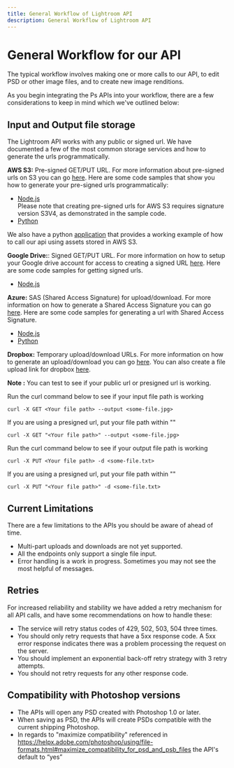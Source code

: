 ```yaml
---
title: General Workflow of Lightroom API
description: General Workflow of Lightroom API
---
```

# General Workflow for our API

The typical workflow involves making one or more calls to our API, to edit PSD or other image files, and to create new image renditions.

As you begin integrating the Ps APIs into your workflow, there are a few considerations to keep in mind which we've outlined below:

## Input and Output file storage

The Lightroom API works with any public or signed url. We have documented a few of the most common storage services and how to generate the urls programmatically.

**AWS S3:** Pre-signed GET/PUT URL. For more information about pre-signed urls on S3 you can go [here](https://docs.aws.amazon.com/AmazonS3/latest/userguide/PresignedUrlUploadObject.html). Here are some code samples that show you how to generate your pre-signed urls programmatically:
  - [Node.js](https://github.com/AdobeDocs/cis-photoshop-api-docs/tree/main/sample-code/storage-app/aws-s3/presignedURLs.js) <br />Please note that creating pre-signed urls for AWS S3 requires signature version S3V4, as demonstrated in the sample code.
  - [Python](https://github.com/AdobeDocs/cis-photoshop-api-docs/tree/main/sample-code/storage-app/azure/presignedURLs.py)


We also have a python [application](https://github.com/AdobeDocs/cis-photoshop-api-docs/tree/main/sample-code/storage-app/aws-s3/example.py) that provides a working example of how to call our api using assets stored in AWS S3.   

**Google Drive:**: Signed GET/PUT URL. For more information on how to setup your Google drive account for access to creating a signed URL [here](https://www.labnol.org/google-api-service-account-220404). Here are some code samples for getting signed urls.
  - [Node.js](https://github.com/AdobeDocs/cis-photoshop-api-docs/tree/main/sample-code/storage-app/googledrive/presignedURLs.js)

**Azure:** SAS (Shared Access Signature) for upload/download. For more information on how to generate a Shared Access Signature you can go [here](https://azuresdkdocs.blob.core.windows.net/$web/python/azure-storage-blob/12.9.0/index.html). Here are some code samples for generating a url with Shared Access Signature.
  - [Node.js](https://github.com/AdobeDocs/cis-photoshop-api-docs/tree/main/sample-code/storage-app/azure/presignedURLs.js)
  - [Python](https://github.com/AdobeDocs/cis-photoshop-api-docs/tree/main/sample-code/storage-app/azure/presignedURLs.py)

**Dropbox:** Temporary upload/download URLs.  For more information on how to generate an upload/download you can go [here](https://www.dropbox.com/developers/documentation). You can also create a file upload link for dropbox [here](https://www.dropbox.com/developers/documentation/http/documentation#files-get_temporary_upload_link).  


**Note :** You can test to see if your public url or presigned url is working.

Run the curl command below to see if your input file path is working
  ```
  curl -X GET <Your file path> --output <some-file.jpg>
  ```
  If you are using a presigned url, put your file path within ""
  ```  
  curl -X GET "<Your file path>" --output <some-file.jpg>
  ```
Run the curl command below to see if your output file path is working
  ```
  curl -X PUT <Your file path> -d <some-file.txt>
  ```
  If you are using a presigned url, put your file path within ""
  ```
  curl -X PUT "<Your file path>" -d <some-file.txt>
  ```  


## Current Limitations
There are a few limitations to the APIs you should be aware of ahead of time.  
- Multi-part uploads and downloads are not yet supported.
- All the endpoints only support a single file input.
- Error handling is a work in progress. Sometimes you may not see the most helpful of messages.

## Retries
For increased reliability and stability we have added a retry mechanism for all API calls, and have some recommendations on how to handle these:
- The service will retry status codes of 429, 502, 503, 504 three times.
- You should only retry requests that have a 5xx response code. A 5xx error response indicates there was a problem processing the request on the server.
- You should implement an exponential back-off retry strategy with 3 retry attempts.
- You should not retry requests for any other response code.

## Compatibility with Photoshop versions

- The APIs will open any PSD created with Photoshop 1.0 or later.
- When saving as PSD, the APIs will create PSDs compatible with the current shipping Photoshop.
- In regards to "maximize compatibility" referenced in https://helpx.adobe.com/photoshop/using/file-formats.html#maximize_compatibility_for_psd_and_psb_files  the API's default to “yes”
